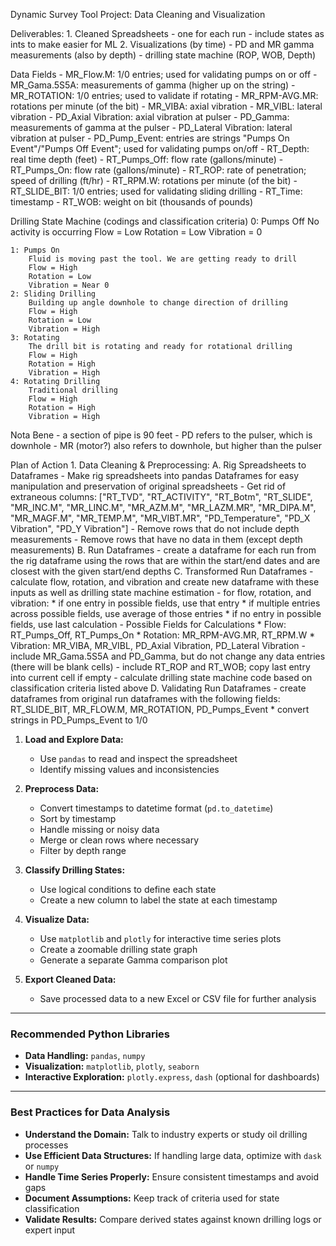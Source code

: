 Dynamic Survey Tool Project:
Data Cleaning and Visualization

Deliverables: 
    1. Cleaned Spreadsheets
        - one for each run
        - include states as ints to make easier for ML
    2. Visualizations (by time)
        - PD and MR gamma measurements (also by depth)
        - drilling state machine (ROP, WOB, Depth)

Data Fields
    - MR_Flow.M: 1/0 entries; used for validating pumps on or off
    - MR_Gama.5S5A: measurements of gamma (higher up on the string)
    - MR_ROTATION: 1/0 entries; used to validate if rotating
    - MR_RPM-AVG.MR: rotations per minute (of the bit)
    - MR_VIBA: axial vibration
    - MR_VIBL: lateral vibration
    - PD_Axial Vibration: axial vibration at pulser
    - PD_Gamma: measurements of gamma at the pulser
    - PD_Lateral Vibration: lateral vibration at pulser
    - PD_Pump_Event: entries are strings "Pumps On Event"/"Pumps Off Event"; used for validating pumps on/off
    - RT_Depth: real time depth (feet)
    - RT_Pumps_Off: flow rate (gallons/minute)
    - RT_Pumps_On: flow rate (gallons/minute)
    - RT_ROP: rate of penetration; speed of drilling (ft/hr)
    - RT_RPM.W: rotations per minute (of the bit)
    - RT_SLIDE_BIT: 1/0 entries; used for validating sliding drilling
    - RT_Time: timestamp
    - RT_WOB: weight on bit (thousands of pounds)

Drilling State Machine (codings and classification criteria)
    0: Pumps Off 
        No activity is occurring
        Flow = Low
        Rotation = Low
        Vibration = 0

    1: Pumps On
        Fluid is moving past the tool. We are getting ready to drill
        Flow = High
        Rotation = Low
        Vibration = Near 0
    2: Sliding Drilling
        Building up angle downhole to change direction of drilling
        Flow = High
        Rotation = Low
        Vibration = High
    3: Rotating
        The drill bit is rotating and ready for rotational drilling
        Flow = High
        Rotation = High
        Vibration = High
    4: Rotating Drilling
        Traditional drilling
        Flow = High
        Rotation = High
        Vibration = High

Nota Bene
    - a section of pipe is 90 feet
    - PD refers to the pulser, which is downhole
    - MR (motor?) also refers to downhole, but higher than the pulser

Plan of Action
    1. Data Cleaning & Preprocessing:
        A. Rig Spreadsheets to Dataframes 
            -  Make rig spreadsheets into pandas Dataframes for easy manipulation and preservation of original spreadsheets
            -  Get rid of extraneous columns: 
                ["RT_TVD", "RT_ACTIVITY", "RT_Botm", "RT_SLIDE", 
                "MR_INC.M", "MR_LINC.M", "MR_AZM.M", "MR_LAZM.MR", "MR_DIPA.M", "MR_MAGF.M", "MR_TEMP.M", "MR_VIBT.MR",
                "PD_Temperature", "PD_X Vibration", "PD_Y Vibration"]
            -  Remove rows that do not include depth measurements
            -  Remove rows that have no data in them (except depth measurements)
        B. Run Dataframes
            - create a dataframe for each run from the rig dataframe using the rows that are within the start/end dates and are closest with the given start/end depths
        C. Transformed Run Dataframes
            - calculate flow, rotation, and vibration and create new dataframe with these inputs as well as drilling state machine estimation
            - for flow, rotation, and vibration:
                * if one entry in possible fields, use that entry
                * if multiple entries across possible fields, use average of those entries
                * if no entry in possible fields, use last calculation
            - Possible Fields for Calculations
                * Flow: RT_Pumps_Off, RT_Pumps_On
                * Rotation: MR_RPM-AVG.MR, RT_RPM.W
                * Vibration: MR_VIBA, MR_VIBL, PD_Axial Vibration, PD_Lateral Vibration
            - include MR_Gama.5S5A and PD_Gamma, but do not change any data entries (there will be blank cells)
            - include RT_ROP and RT_WOB; copy last entry into current cell if empty
            - calculate drilling state machine code based on classification criteria listed above
        D. Validating Run Dataframes
            - create dataframes from original run dataframes with the following fields:
                RT_SLIDE_BIT, MR_FLOW.M, MR_ROTATION, PD_Pumps_Event
                * convert strings in PD_Pumps_Event to 1/0 

1. **Load and Explore Data:**  
   - Use `pandas` to read and inspect the spreadsheet  
   - Identify missing values and inconsistencies  

2. **Preprocess Data:**  
   - Convert timestamps to datetime format (`pd.to_datetime`)  
   - Sort by timestamp  
   - Handle missing or noisy data  
   - Merge or clean rows where necessary  
   - Filter by depth range  

3. **Classify Drilling States:**  
   - Use logical conditions to define each state  
   - Create a new column to label the state at each timestamp  

4. **Visualize Data:**  
   - Use `matplotlib` and `plotly` for interactive time series plots  
   - Create a zoomable drilling state graph  
   - Generate a separate Gamma comparison plot  

5. **Export Cleaned Data:**  
   - Save processed data to a new Excel or CSV file for further analysis  

---

### **Recommended Python Libraries**  
- **Data Handling:** `pandas`, `numpy`  
- **Visualization:** `matplotlib`, `plotly`, `seaborn`  
- **Interactive Exploration:** `plotly.express`, `dash` (optional for dashboards)  

---

### **Best Practices for Data Analysis**  
- **Understand the Domain:** Talk to industry experts or study oil drilling processes  
- **Use Efficient Data Structures:** If handling large data, optimize with `dask` or `numpy`  
- **Handle Time Series Properly:** Ensure consistent timestamps and avoid gaps  
- **Document Assumptions:** Keep track of criteria used for state classification  
- **Validate Results:** Compare derived states against known drilling logs or expert input  
